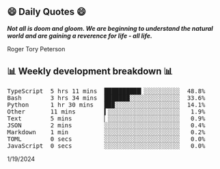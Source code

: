 ## 😄 Daily Quotes 😄

_**Not all is doom and gloom. We are beginning to understand the natural world and are gaining a reverence for life - all life.**_

Roger Tory Peterson



## 📊 Weekly development breakdown 📊

<pre>TypeScript  5 hrs 11 mins  ██████████▎░░░░░░░░░░  48.8%
Bash        3 hrs 34 mins  ███████░░░░░░░░░░░░░░  33.6%
Python      1 hr 30 mins   ██▉░░░░░░░░░░░░░░░░░░  14.1%
Other       11 mins        ▍░░░░░░░░░░░░░░░░░░░░   1.9%
Text        5 mins         ▏░░░░░░░░░░░░░░░░░░░░   0.9%
JSON        2 mins         ░░░░░░░░░░░░░░░░░░░░░   0.4%
Markdown    1 min          ░░░░░░░░░░░░░░░░░░░░░   0.2%
TOML        0 secs         ░░░░░░░░░░░░░░░░░░░░░   0.0%
JavaScript  0 secs         ░░░░░░░░░░░░░░░░░░░░░   0.0%</pre>

1/19/2024